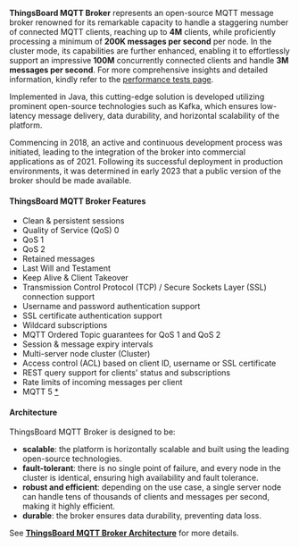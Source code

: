 
**ThingsBoard MQTT Broker** represents an open-source MQTT message broker renowned for its remarkable capacity to handle a staggering number of connected MQTT clients, 
reaching up to **4M** clients, while proficiently processing a minimum of **200K messages per second** per node. 
In the cluster mode, its capabilities are further enhanced, enabling it to effortlessly support an impressive **100M** concurrently connected clients 
and handle **3M messages per second**. For more comprehensive insights and detailed information, kindly refer to the [performance tests page](/docs/mqtt-broker/reference/performance-tests/).

Implemented in Java, this cutting-edge solution is developed utilizing prominent open-source technologies such as Kafka, 
which ensures low-latency message delivery, data durability, and horizontal scalability of the platform.

Commencing in 2018, an active and continuous development process was initiated, leading to the integration of the broker into commercial applications as of 2021. 
Following its successful deployment in production environments, it was determined in early 2023 that a public version of the broker should be made available.

#### ThingsBoard MQTT Broker Features

- Clean & persistent sessions
- Quality of Service (QoS) 0
- QoS 1
- QoS 2
- Retained messages
- Last Will and Testament
- Keep Alive & Client Takeover
- Transmission Control Protocol (TCP) / Secure Sockets Layer (SSL) connection support
- Username and password authentication support
- SSL certificate authentication support
- Wildcard subscriptions
- MQTT Ordered Topic guarantees for QoS 1 and QoS 2
- Session & message expiry intervals
- Multi-server node cluster (Cluster)
- Access control (ACL) based on client ID, username or SSL certificate
- REST query support for clients' status and subscriptions
- Rate limits of incoming messages per client
- MQTT 5 [*](https://github.com/thingsboard/thingsboard-mqtt-broker#thingsboard-mqtt-broker)


#### Architecture

ThingsBoard MQTT Broker is designed to be:

* **scalable**: the platform is horizontally scalable and built using the leading open-source technologies.
* **fault-tolerant**: there is no single point of failure, and every node in the cluster is identical, ensuring high availability and fault tolerance.
* **robust and efficient**: depending on the use case, a single server node can handle tens of thousands of clients and messages per second, making it highly efficient.
* **durable**: the broker ensures data durability, preventing data loss.

See [**ThingsBoard MQTT Broker Architecture**](/docs/mqtt-broker/architecture) for more details.
